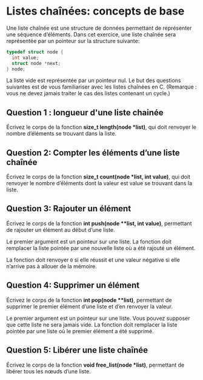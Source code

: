 # Listes chaînées: concepts de base
Une liste chaînée est une structure de données permettant de représenter une séquence d’éléments. Dans cet exercice, une liste chaînée sera représentée par un pointeur sur la structure suivante:

```c
typedef struct node {
  int value;
  struct node *next;
} node;
```
La liste vide est représentée par un pointeur nul. Le but des questions suivantes est de vous familiariser avec les listes chaînées en C. (Remarque : vous ne devez jamais traiter le cas des listes contenant un cycle.)

Question 1 : longueur d'une liste chainée
------

Écrivez le corps de la fonction __size_t length(node *list)__, qui doit renvoyer le nombre d’éléments se trouvant dans la liste.

Question 2: Compter les éléments d’une liste chaînée
------

Écrivez le corps de la fonction __size_t count(node *list, int value)__, qui doit renvoyer le nombre d’éléments dont la valeur est value se trouvant dans la liste.

Question 3: Rajouter un élément
------
Écrivez le corps de la fonction __int push(node **list, int value)__, permettant de rajouter un élément au début d’une liste.

Le premier argument est un pointeur sur une liste. La fonction doit remplacer la liste pointée par une nouvelle liste où a été rajouté un élément.

La fonction doit renvoyer ``0`` si elle réussit et une valeur négative si elle n’arrive pas à allouer de la mémoire.

Question 4: Supprimer un élément
------
Écrivez le corps de la fonction __int pop(node **list)__, permettant de supprimer le premier élément d’une liste et d’en renvoyer la valeur.

Le premier argument est un pointeur sur une liste. Vous pouvez supposer que cette liste ne sera jamais vide. La fonction doit remplacer la liste pointée par une liste où le premier élément a été supprimé.


Question 5: Libérer une liste chaînée
------
Écrivez le corps de la fonction __void free_list(node *list)__, permettant de libérer tous les nœuds d’une liste.
